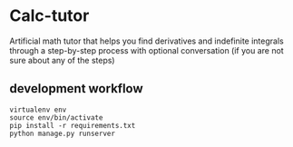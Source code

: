 # Calc-tutor
Artificial math tutor that helps you find derivatives and indefinite integrals through a step-by-step process with optional conversation (if you are not sure about any of the steps)

## development workflow

```
virtualenv env
source env/bin/activate
pip install -r requirements.txt
python manage.py runserver
```